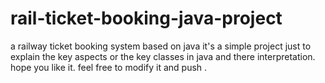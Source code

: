 # rail-ticket-booking-java-project
a railway ticket booking system based on java
it's a simple project just to explain the key aspects or the key classes in java and there interpretation.
hope you like it.
feel free to modify it and push .
